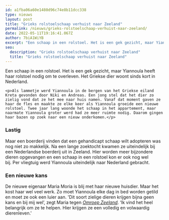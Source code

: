 ```yaml
---
id: a1fba06a60e1480d96c74e8b11dcc338
type: nieuws
layout: post
title: "Grieks rolstoelschaap verhuist naar Zeeland"
permalink: /nieuws/grieks-rolstoelschaap-verhuist-naar-zeeland/
date: 2022-05-11T19:16:41.067Z
author: 7biA1WiYB
excerpt: "Een schaap in een rolstoel. Het is een gek gezicht, maar Yiannoula heeft haar rolstoel nodig om te overleven. Het Griekse dier woont sinds kort in Nederland.  "
seo:
  description: "Grieks rolstoelschaap verhuist naar Zeeland"
  title: "Grieks rolstoelschaap verhuist naar Zeeland"
---
```

Een schaap in een rolstoel. Het is een gek gezicht, maar Yiannoula heeft haar rolstoel nodig om te overleven. Het Griekse dier woont sinds kort in Nederland.  

    <p>Als lammetje werd Yiannoula in de bergen van het Griekse eiland Kreta gevonden door Niki en Andreas. Een jong stel dat het dier zo zielig vond dat ze het mee naar huis namen. Vanaf dat moment gaven ze haar de fles en maakte ze elke keer als Yiannoula groeide een nieuwe rolstoel. Twee jaar lang woonde het schaap in het appartement, maar naarmate Yiannoula groter werd had ze meer ruimte nodig. Daarom gingen haar bazen op zoek naar een nieuw onderkomen.</p>
<h3>Lastig</h3>
<p>Maar een boerderij vinden dat een gehandicapt schaap wilt adopteren was nog niet zo makkelijk. Na een lange zoektocht kwamen ze uiteindelijk bij een Nederlandse boerderij uit in Zeeland. Hier worden meer bijzondere dieren opgevangen en een schaap in een rolstoel kon er ook nog wel bij. Per vliegtuig werd Yiannoula uiteindelijk naar Nederland gebracht.</p>
<h3>Een nieuwe kans</h3>
<p>De nieuwe eigenaar Maria Moria is blij met haar nieuwe huisdier. Maar het kost haar wel veel werk. Zo moet Yiannoula elke dag in bed worden getild en moet ze ook een luier aan. 'Dit soort zielige dieren krijgen bijna geen kans en bij mij wel’, zegt Maria tegen <em><a href="https://www.omroepzeeland.nl/nieuws/110043/Dit-is-hoe-rolstoelschaap-Yiannoula-uit-Griekenland-in-Biervliet-belandde" target="_blank">Omroep Zeeland</a></em>. ‘Ik vind het heel belangrijk om ze te helpen. Hier krijgen ze een volledig en volwaardig dierenleven.'</p>  
